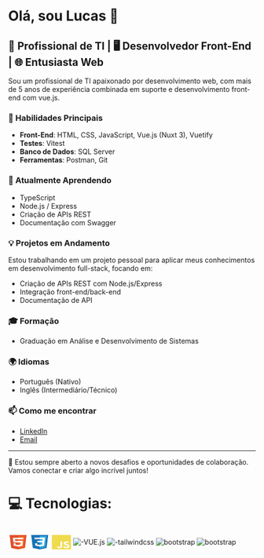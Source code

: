 
# Olá, sou Lucas 👋

## 💼 Profissional de TI | 🖥️ Desenvolvedor Front-End | 🌐 Entusiasta Web

Sou um profissional de TI apaixonado por desenvolvimento web, com mais de 5 anos de experiência combinada em suporte e desenvolvimento front-end com vue.js.

### 🚀 Habilidades Principais

- **Front-End**: HTML, CSS, JavaScript, Vue.js (Nuxt 3), Vuetify
- **Testes**: Vitest
- **Banco de Dados**: SQL Server
- **Ferramentas**: Postman, Git

### 🌱 Atualmente Aprendendo

- TypeScript
- Node.js / Express
- Criação de APIs REST
- Documentação com Swagger

### 💡 Projetos em Andamento

Estou trabalhando em um projeto pessoal para aplicar meus conhecimentos em desenvolvimento full-stack, focando em:
- Criação de APIs REST com Node.js/Express
- Integração front-end/back-end
- Documentação de API

### 🎓 Formação

- Graduação em Análise e Desenvolvimento de Sistemas

### 🌍 Idiomas

- Português (Nativo)
- Inglês (Intermediário/Técnico)

### 📫 Como me encontrar

- [LinkedIn](https://www.linkedin.com/in/lucasvicentedasilva/)
- [Email](mailto:lucassilva.fj@hotmail.com)

---

💬 Estou sempre aberto a novos desafios e oportunidades de colaboração. Vamos conectar e criar algo incrível juntos!

# 💻 Tecnologias:
<div style="display: inline_block"><br>
  <img align="center" alt="-HTML" height="30" width="40" src="https://raw.githubusercontent.com/devicons/devicon/master/icons/html5/html5-original.svg">
  <img align="center" alt="-CSS" height="30" width="40" src="https://raw.githubusercontent.com/devicons/devicon/master/icons/css3/css3-original.svg">
  <img align="center" alt="-Js" height="30" width="40" src="https://raw.githubusercontent.com/devicons/devicon/master/icons/javascript/javascript-plain.svg">
  <img align="center" alt="-VUE.js" height="30" width="40" src="https://cdn.jsdelivr.net/gh/devicons/devicon/icons/vuejs/vuejs-original.svg">
  <img align="center" alt="-tailwindcss" height="30" width="40" <img src="https://cdn.jsdelivr.net/gh/devicons/devicon@latest/icons/tailwindcss/tailwindcss-original.svg" />
  <img align="center" alt="bootstrap" height="30" width="40" <img src="https://cdn.jsdelivr.net/gh/devicons/devicon/icons/bootstrap/bootstrap-original.svg" />
 <img align="center" alt="bootstrap" height="30" width="40" <img src="https://cdn.jsdelivr.net/gh/devicons/devicon@latest/icons/nodejs/nodejs-original-wordmark.svg" />
  
            
          
</div>

